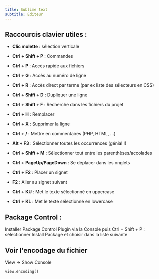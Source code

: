 ```yaml
---
title: Sublime text
subtitle: Editeur
---
```



## Raccourcis clavier utiles :

* **Clic molette** : sélection verticale

* **Ctrl + Shift + P**  : Commandes

* **Ctrl + P**          : Accès rapide aux fichiers

* **Ctrl + G** : Accès au numéro de ligne

* **Ctrl + R** : Accès direct par terme (par ex liste des sélecteurs en CSS)

* **Ctrl + Shift + D** : Dupliquer une ligne

* **Ctrl + Shift + F** : Recherche dans les fichiers du projet

* **Ctrl + H** : Remplacer

* **Ctrl + X** : Supprimer la ligne

* **Ctrl + /** : Mettre en commentaires (PHP, HTML, …)

* **Alt + F3** : Sélectionner toutes les occurrences (génial !)

* **Ctrl + Shift + M** : Sélectionner tout entre les parenthèses/accolades

* **Ctrl + PageUp/PageDown** : Se déplacer dans les onglets

* **Ctrl + F2** : Placer un signet

* **F2** : Aller au signet suivant

* **Ctrl + KU** : Met le texte sélectionné en uppercase

* **Ctrl + KL** : Met le texte sélectionné en lowercase


## Package Control :
Installer Package Control Plugin via la Console
puis Ctrl + Shift + P : sélectionner Install Package et choisir dans la liste suivante

## Voir l'encodage du fichier
View -> Show Console 

    view.encoding()
